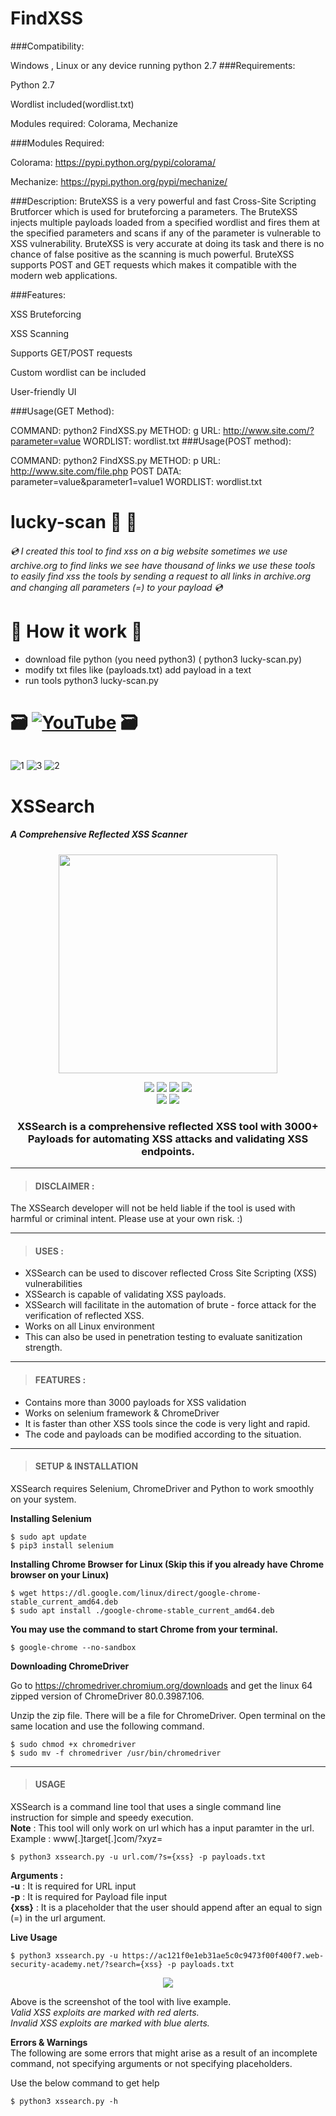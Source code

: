 # FindXSS

###Compatibility:

Windows , Linux or any device running python 2.7
###Requirements:

Python 2.7

Wordlist included(wordlist.txt)

Modules required: Colorama, Mechanize

###Modules Required:

Colorama: https://pypi.python.org/pypi/colorama/

Mechanize: https://pypi.python.org/pypi/mechanize/

###Description: BruteXSS is a very powerful and fast Cross-Site Scripting Brutforcer which is used for bruteforcing a parameters. The BruteXSS injects multiple payloads loaded from a specified wordlist and fires them at the specified parameters and scans if any of the parameter is vulnerable to XSS vulnerability. BruteXSS is very accurate at doing its task and there is no chance of false positive as the scanning is much powerful. BruteXSS supports POST and GET requests which makes it compatible with the modern web applications.

###Features:

XSS Bruteforcing

XSS Scanning

Supports GET/POST requests

Custom wordlist can be included

User-friendly UI

###Usage(GET Method):

COMMAND:  python2 FindXSS.py
METHOD:   g
URL:      http://www.site.com/?parameter=value
WORDLIST: wordlist.txt
###Usage(POST method):

COMMAND:   python2 FindXSS.py
METHOD:    p
URL:       http://www.site.com/file.php
POST DATA: parameter=value&parameter1=value1
WORDLIST:  wordlist.txt


# lucky-scan      🐛 🐛 
   
######  <g-emoji class="g-emoji" alias="cd" fallback-src="https://github.githubassets.com/images/icons/emoji/unicode/1f4bf.png">💿</g-emoji> I created this tool to find xss on a big website sometimes we use archive.org  to find links we see have thousand of links we use these tools to easily find xss the tools by sending a request to all links in archive.org and changing all parameters (=) to your payload  <g-emoji class="g-emoji" alias="cd" fallback-src="https://github.githubassets.com/images/icons/emoji/unicode/1f4bf.png">💿</g-emoji>

<h1><g-emoji class="g-emoji" alias="ledger" fallback-src="https://github.githubassets.com/images/icons/emoji/unicode/1f4d2.png">📒</g-emoji> How it work <g-emoji class="g-emoji" alias="ledger" fallback-src="https://github.githubassets.com/images/icons/emoji/unicode/1f4d2.png">📒</g-emoji> </h1>



- download file python (you need python3) ( python3 lucky-scan.py) <br>
- modify  txt files like (payloads.txt) add payload in a text <br>
- run tools  python3 lucky-scan.py <br>


<h1> <g-emoji class="g-emoji" alias="card_file_box" fallback-src="https://github.githubassets.com/images/icons/emoji/unicode/1f5c3.png">🗃️</g-emoji> <a href="https://youtu.be/" rel="nofollow"><img src="" alt="YouTube" data-canonical-src="https://youtu.be/FgkwKou9QqE" style="max-width: 100%;"></a> <g-emoji class="g-emoji" alias="card_file_box" fallback-src="https://github.githubassets.com/images/icons/emoji/unicode/1f5c3.png">🗃️</g-emoji> </h1>

###### 
![1](https://github.com/trhacknon/lucky-scan/raw/main/Screenshot_2022-10-24-04-33-34-627_com.termux.jpg)  ![3](https://github.com/trhacknon/lucky-scan/raw/main/Screenshot_2022-10-24-04-52-07-579_com.termux.jpg) ![2](https://github.com/trhacknon/lucky-scan/raw/main/Screenshot_2022-10-24-04-42-55-122_com.darknethaxor.hackbar.jpg) 

# XSSearch
##### _A Comprehensive Reflected XSS Scanner_
<p align="center">
  <img  width="350" src="Images/Banner.PNG" />
</p>

<p align="center">
<img src=https://img.shields.io/badge/Made%20with-Python-blue>
<img src=https://img.shields.io/badge/Python-3.7-green>
<img src=https://img.shields.io/badge/Version-1.0-yellowgreen>
<img src=https://img.shields.io/badge/OS-Linux-yellow> <br>
<img src=https://img.shields.io/badge/Framework-Selenium-brightgreen>
<img src=https://img.shields.io/badge/WebDriver-ChromeDriver-blue>
</p>
<p align="center">
    <h3 align="center"> XSSearch is a comprehensive reflected XSS tool with 3000+ Payloads for automating XSS attacks and validating XSS endpoints.  </h3>
</p>

***
>#### DISCLAIMER :

The XSSearch developer will not be held liable if the tool is used with harmful or criminal intent. Please use at your own risk. :)

**** 
>#### USES :
- XSSearch can be used to discover reflected Cross Site Scripting (XSS) vulnerabilities 
- XSSearch is capable of validating XSS payloads.
- XSSearch will facilitate in the automation of brute - force attack for the verification of reflected XSS.
- Works on all Linux environment
- This can also be used in penetration testing to evaluate sanitization strength.
***
>#### FEATURES :
- Contains more than 3000 payloads for XSS validation
- Works on selenium framework & ChromeDriver
- It is faster than other XSS tools since the code is very light and rapid.
- The code and payloads can be modified according to the situation. 
***
>#### SETUP & INSTALLATION
XSSearch requires Selenium, ChromeDriver and Python to work smoothly on your system.

**Installing Selenium**
```
$ sudo apt update
$ pip3 install selenium
```
**Installing Chrome Browser for Linux (Skip this if you already have Chrome browser on your Linux)**
````
$ wget https://dl.google.com/linux/direct/google-chrome-stable_current_amd64.deb
$ sudo apt install ./google-chrome-stable_current_amd64.deb
````
**You may use the command to start Chrome from your terminal.**
```
$ google-chrome --no-sandbox
```
**Downloading ChromeDriver**

Go to https://chromedriver.chromium.org/downloads and get the linux 64 zipped version of ChromeDriver 80.0.3987.106.

Unzip the zip file. There will be a file for ChromeDriver. Open terminal on the same location and use the following command.
````
$ sudo chmod +x chromedriver
$ sudo mv -f chromedriver /usr/bin/chromedriver
````
***
>#### USAGE
XSSearch is a command line tool that uses a single command line instruction for simple and speedy execution.<br/>
**Note** : This tool will only work on url which has a input paramter in the url. Example : www[.]target[.]com/?xyz=
```
$ python3 xssearch.py -u url.com/?s={xss} -p payloads.txt
```
**Arguments :**<br/>
**-u** : It is required for URL input<br/>
**-p** : It is required for Payload file input<br/>
**{xss}** : It is a placeholder that the user should append after an equal to sign (=) in the url argument.

**Live Usage**
````
$ python3 xssearch.py -u https://ac121f0e1eb31ae5c0c9473f00f400f7.web-security-academy.net/?search={xss} -p payloads.txt
````
<p align="center">
<img src=https://github.com/trhacknon/XSSearch/blob/main/Images/xssearch.PNG>
</p>

Above is the screenshot of the tool with live example.<br/>
_Valid XSS exploits are marked with red alerts.<br/>
Invalid XSS exploits are marked with blue alerts._

**Errors & Warnings**<br/>
The following are some errors that might arise as a result of an incomplete command, not specifying arguments or not specifying placeholders.<br/>

Use the below command to get help
````
$ python3 xssearch.py -h
````
